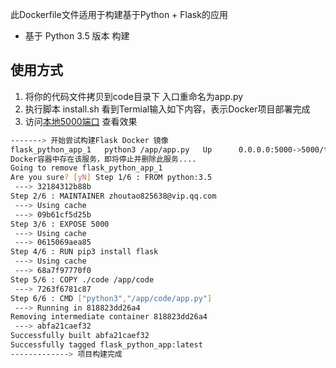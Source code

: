 此Dockerfile文件适用于构建基于Python + Flask的应用

+ 基于 Python 3.5 版本 构建

## 使用方式
1. 将你的代码文件拷贝到code目录下 入口重命名为app.py
2. 执行脚本 install.sh 看到Termial输入如下内容，表示Docker项目部署完成
3. 访问[本地5000端口](http://127.0.0.1:5000) 查看效果

```sh
-------> 开始尝试构建Flask Docker 镜像 
flask_python_app_1   python3 /app/app.py   Up      0.0.0.0:5000->5000/tcp
Docker容器中存在该服务，即将停止并删除此服务....
Going to remove flask_python_app_1
Are you sure? [yN] Step 1/6 : FROM python:3.5
 ---> 32184312b88b
Step 2/6 : MAINTAINER zhoutao825638@vip.qq.com
 ---> Using cache
 ---> 09b61cf5d25b
Step 3/6 : EXPOSE 5000
 ---> Using cache
 ---> 0615069aea85
Step 4/6 : RUN pip3 install flask
 ---> Using cache
 ---> 68a7f97770f0
Step 5/6 : COPY ./code /app/code
 ---> 7263f6781c87
Step 6/6 : CMD ["python3","/app/code/app.py"]
 ---> Running in 818823dd26a4
Removing intermediate container 818823dd26a4
 ---> abfa21caef32
Successfully built abfa21caef32
Successfully tagged flask_python_app:latest
-------------> 项目构建完成

```
